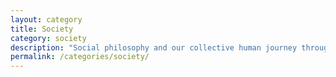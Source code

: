 ```yaml
---
layout: category
title: Society
category: society
description: "Social philosophy and our collective human journey through economics, politics, and culture."
permalink: /categories/society/
---
```

